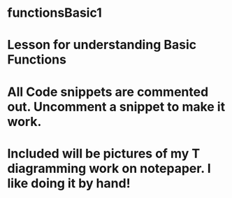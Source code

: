 # functionsBasic1
# Lesson for understanding Basic Functions
# All Code snippets are commented out.  Uncomment a snippet to make it work.
# Included will be pictures of my T diagramming work on notepaper. I like doing it by hand!
